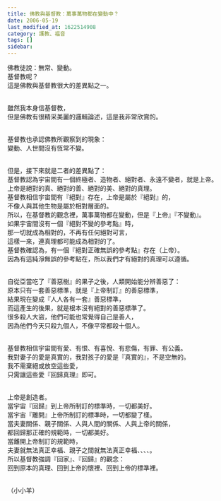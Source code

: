 ```yaml
---
title: 佛教與基督教：萬事萬物都在變動中？
date: 2006-05-19
last_modified_at: 1622514908
category: 護教、福音
tags: []
sidebar: 
---
```


<p>佛教徒說：無常、變動。<br/>
基督教呢？<br/>
這是佛教與基督教很大的差異點之一。</p>
<p><br/>
雖然我本身信基督教，<br/>
但是佛教有很精采美麗的邏輯論述，這是我非常欣賞的。</p>
<p><br/>
基督教也承認佛教所觀察到的現象：<br/>
變動、人世間沒有恆常不變。</p>
<p><br/>
但是，接下來就是二者的差異點了：<br/>
基督教認為宇宙間有一個終極者、造物者、絕對者、永遠不變者，就是上帝。<br/>
上帝是絕對的真、絕對的善、絕對的美、絕對的真理。<br/>
基督教相信宇宙間有『絕對』存在，上帝是屬於『絕對』的，<br/>
不像人與其他生物是屬於相對層面的。<br/>
所以，在基督教的觀念裡，萬事萬物都在變動，但是『上帝』『不變動』。<br/>
如果宇宙間沒有一個『絕對不變的參考點』時，<br/>
那一切就成為相對的，不再有任何絕對可言，<br/>
這樣一來，連真理都可能成為相對的了。<br/>
基督教確認為，有一個『絕對正確無誤的參考點』存在（上帝）。<br/>
因為有這純淨無誤的參考點在，所以我們才有絕對的真理可以遵循。</p>
<p><br/>
自從亞當吃了『善惡樹』的果子之後，人類開始能分辨善惡了：<br/>
原本只有一套善惡標準，就是『上帝制訂』的善惡標準，<br/>
結果現在變成『人人各有一套』善惡標準，<br/>
而這產生的後果，就是根本沒有絕對的善惡標準了。<br/>
很多殺人大盜，他們可能也常覺得自己是善人，<br/>
因為他們今天只殺九個人，不像平常都殺十個人。</p>
<p><br/>
基督教相信宇宙間有愛、有恨、有喜悅、有悲傷，有罪、有公義。<br/>
我對妻子的愛是真實的，我對孩子的愛是『真實的』，不是空無的。<br/>
我不需棄絕或放空這些愛，<br/>
只需讓這些愛『回歸真理』即可。</p>
<p><br/>
上帝是創造者。<br/>
當宇宙『回歸』到上帝所制訂的標準時，一切都美好。<br/>
當宇宙『離開』上帝所制訂的標準時，一切都變了樣。<br/>
當夫妻關係、親子關係、人與人間的關係、人與上帝的關係，<br/>
都回歸那正確的規範時，一切都美好。<br/>
當離開上帝制訂的規範時，<br/>
夫妻就無法真正幸福、親子之間就無法真正幸福、、、、。<br/>
所以基督教強調『回家』、『回歸』的觀念：<br/>
回到原本的真理、回到上帝的懷裡、回到上帝的標準裡。</p>
<p><br/>
（小小羊）</p>
